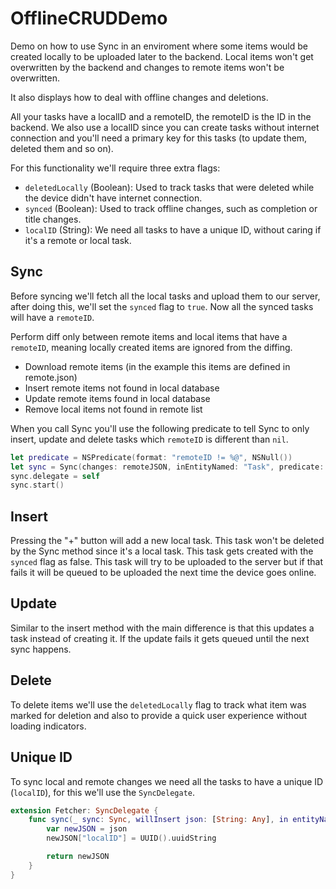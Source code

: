 # OfflineCRUDDemo

Demo on how to use Sync in an enviroment where some items would be created locally to be uploaded later to the backend. Local items won't get overwritten by the backend and changes to remote items won't be overwritten.

It also displays how to deal with offline changes and deletions.

All your tasks have a localID and a remoteID, the remoteID is the ID in the backend. We also use a localID since you can create tasks without internet connection and you'll need a primary key for this tasks (to update them, deleted them and so on).

For this functionality we'll require three extra flags: 
 
- `deletedLocally` (Boolean): Used to track tasks that were deleted while the device didn't have internet connection.
- `synced` (Boolean): Used to track offline changes, such as completion or title changes.
- `localID` (String): We need all tasks to have a unique ID, without caring if it's a remote or local task.
 
## Sync

Before syncing we'll fetch all the local tasks and upload them to our server, after doing this, we'll set the `synced` flag to `true`. Now all the synced tasks will have a `remoteID`.

Perform diff only between remote items and local items that have a `remoteID`, meaning locally created items are ignored from the diffing.

- Download remote items (in the example this items are defined in remote.json)
- Insert remote items not found in local database
- Update remote items found in local database
- Remove local items not found in remote list

When you call Sync you'll use the following predicate to tell Sync to only insert, update and delete tasks which `remoteID` is different than `nil`.

```swift
let predicate = NSPredicate(format: "remoteID != %@", NSNull())
let sync = Sync(changes: remoteJSON, inEntityNamed: "Task", predicate: predicate, dataStack: self.dataStack)
sync.delegate = self
sync.start()
```

## Insert

Pressing the "+" button will add a new local task. This task won't be deleted by the Sync method since it's a local task. This task gets created with the `synced` flag as false. This task will try to be uploaded to the server but if that fails it will be queued to be uploaded the next time the device goes online.

## Update
Similar to the insert method with the main difference is that this updates a task instead of creating it. If the update fails it gets queued until the next sync happens.

## Delete
To delete items we'll use the `deletedLocally` flag to track what item was marked for deletion and also to provide a quick user experience without loading indicators.

## Unique ID

To sync local and remote changes we need all the tasks to have a unique ID (`localID`), for this we'll use the `SyncDelegate`.

```swift
extension Fetcher: SyncDelegate {
    func sync(_ sync: Sync, willInsert json: [String: Any], in entityNamed: String, parent: NSManagedObject?) -> [String: Any] {
        var newJSON = json
        newJSON["localID"] = UUID().uuidString

        return newJSON
    }
}
```
